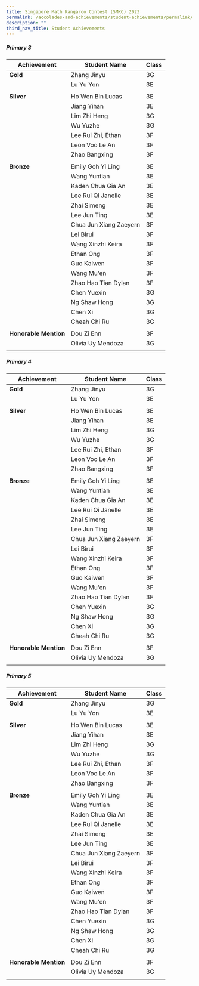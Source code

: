 ```yaml
---
title: Singapore Math Kangaroo Contest (SMKC) 2023
permalink: /accolades-and-achievements/student-achievements/permalink/
description: ""
third_nav_title: Student Achievements
---
```

##### Primary 3
| Achievement | Student Name | Class |
| -------- | -------- | -------- |
| **Gold**     | Zhang Jinyu     | 3G     |
|      | Lu Yu Yon     | 3E     |
|      |      |      |
| **Silver**     | Ho Wen Bin Lucas     | 3E     |
|      | Jiang Yihan     | 3E     |
|      | Lim Zhi Heng     | 3G     |
|      | Wu Yuzhe     | 3G     |
|      | Lee Rui Zhi, Ethan     | 3F     |
|      | Leon Voo Le An     | 3F     |
|      | Zhao Bangxing     | 3F     |
|      |      |      |
| **Bronze**     | Emily Goh Yi Ling     | 3E     |
|      | Wang Yuntian     | 3E     |
|      | Kaden Chua Gia An     | 3E     |
|      | Lee Rui Qi Janelle     | 3E     |
|      | Zhai Simeng     | 3E     |
|      | Lee Jun Ting     | 3E     |
|      | Chua Jun Xiang Zaeyern     | 3F     |
|      | Lei Birui     | 3F     |
|      | Wang Xinzhi Keira     | 3F     |
|      | Ethan Ong     | 3F     |
|      | Guo Kaiwen     | 3F     |
|      | Wang Mu'en     | 3F     |
|      | Zhao Hao Tian Dylan     | 3F     |
|      | Chen Yuexin     | 3G     |
|      | Ng Shaw Hong     | 3G     |
|      | Chen Xi     | 3G     |
|      | Cheah Chi Ru     | 3G     |
|      |      |      |
| **Honorable Mention**     | Dou Zi Enn     | 3F     |
|      | Olivia Uy Mendoza     | 3G     |
|      |      |      |

##### Primary 4
| Achievement | Student Name | Class |
| -------- | -------- | -------- |
| **Gold**     | Zhang Jinyu     | 3G     |
|      | Lu Yu Yon     | 3E     |
|      |      |      |
| **Silver**     | Ho Wen Bin Lucas     | 3E     |
|      | Jiang Yihan     | 3E     |
|      | Lim Zhi Heng     | 3G     |
|      | Wu Yuzhe     | 3G     |
|      | Lee Rui Zhi, Ethan     | 3F     |
|      | Leon Voo Le An     | 3F     |
|      | Zhao Bangxing     | 3F     |
|      |      |      |
| **Bronze**     | Emily Goh Yi Ling     | 3E     |
|      | Wang Yuntian     | 3E     |
|      | Kaden Chua Gia An     | 3E     |
|      | Lee Rui Qi Janelle     | 3E     |
|      | Zhai Simeng     | 3E     |
|      | Lee Jun Ting     | 3E     |
|      | Chua Jun Xiang Zaeyern     | 3F     |
|      | Lei Birui     | 3F     |
|      | Wang Xinzhi Keira     | 3F     |
|      | Ethan Ong     | 3F     |
|      | Guo Kaiwen     | 3F     |
|      | Wang Mu'en     | 3F     |
|      | Zhao Hao Tian Dylan     | 3F     |
|      | Chen Yuexin     | 3G     |
|      | Ng Shaw Hong     | 3G     |
|      | Chen Xi     | 3G     |
|      | Cheah Chi Ru     | 3G     |
|      |      |      |
| **Honorable Mention**     | Dou Zi Enn     | 3F     |
|      | Olivia Uy Mendoza     | 3G     |
|      |      |      |

##### Primary 5
| Achievement | Student Name | Class |
| -------- | -------- | -------- |
| **Gold**     | Zhang Jinyu     | 3G     |
|      | Lu Yu Yon     | 3E     |
|      |      |      |
| **Silver**     | Ho Wen Bin Lucas     | 3E     |
|      | Jiang Yihan     | 3E     |
|      | Lim Zhi Heng     | 3G     |
|      | Wu Yuzhe     | 3G     |
|      | Lee Rui Zhi, Ethan     | 3F     |
|      | Leon Voo Le An     | 3F     |
|      | Zhao Bangxing     | 3F     |
|      |      |      |
| **Bronze**     | Emily Goh Yi Ling     | 3E     |
|      | Wang Yuntian     | 3E     |
|      | Kaden Chua Gia An     | 3E     |
|      | Lee Rui Qi Janelle     | 3E     |
|      | Zhai Simeng     | 3E     |
|      | Lee Jun Ting     | 3E     |
|      | Chua Jun Xiang Zaeyern     | 3F     |
|      | Lei Birui     | 3F     |
|      | Wang Xinzhi Keira     | 3F     |
|      | Ethan Ong     | 3F     |
|      | Guo Kaiwen     | 3F     |
|      | Wang Mu'en     | 3F     |
|      | Zhao Hao Tian Dylan     | 3F     |
|      | Chen Yuexin     | 3G     |
|      | Ng Shaw Hong     | 3G     |
|      | Chen Xi     | 3G     |
|      | Cheah Chi Ru     | 3G     |
|      |      |      |
| **Honorable Mention**     | Dou Zi Enn     | 3F     |
|      | Olivia Uy Mendoza     | 3G     |
|      |      |      |